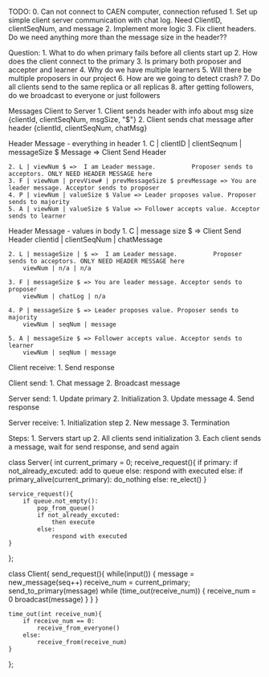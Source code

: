 TODO:
    0. Can not connect to CAEN computer, connection refused
    1. Set up simple client server communication with chat log. Need ClientID, clientSeqNum, and message
    2. Implement more logic
    3. Fix client headers. Do we need anything more than the message size in the header??

Question:
	1. What to do when primary fails before all clients start up
	2. How does the client connect to the primary
	3. Is primary both proposer and accepter and learner
	4. Why do we have multiple learners
	5. Will there be multiple proposers in our project
	6. How are we going to detect crash?
	7. Do all clients send to the same replica or all replicas
	8. after getting followers, do we broadcast to everyone or just followers

Messages
    Client to Server
    1. Client sends header with info about msg size {clientId, clientSeqNum, msgSize, "$"}
    2. Client sends chat message after header {clientId, clientSeqNum, chatMsg}


Header Message - everything in header
    1. C | clientID | clientSeqnum | messageSize $ Message =>      Client Send Header
   
    2. L | viewNum $ =>  I am Leader message.          Proposer sends to acceptors. ONLY NEED HEADER MESSAGE here
    3. F | viewNum | prevView# | prevMessageSize $ prevMessage => You are leader message. Acceptor sends to proposer
    4. P | viewNum | valueSize $ Value => Leader proposes value. Proposer sends to majority
    5. A | viewNum | valueSize $ Value => Follower accepts value. Acceptor sends to learner

Header Message - values in body
    1. C |  message size $   =>      Client Send Header
        clientid | clientSeqNum | chatMessage
   
    2. L | messageSize | $ =>  I am Leader message.          Proposer sends to acceptors. ONLY NEED HEADER MESSAGE here
        viewNum | n/a | n/a

    3. F | messageSize $ => You are leader message. Acceptor sends to proposer
        viewNum | chatLog | n/a

    4. P | messageSize $ => Leader proposes value. Proposer sends to majority
        viewNum | seqNum | message
        
    5. A | messageSize $ => Follower accepts value. Acceptor sends to learner
        viewNum | seqNum | message

Client receive:
	1. Send response

Client send:
    1. Chat message
    2. Broadcast message

Server send:
	1. Update primary
	2. Initialization
	3. Update message
	4. Send response

Server receive:
    1. Initialization step
    2. New message
    3. Termination


Steps:
	1. Servers start up
	2. All clients send initialization
	3. Each client sends a message, wait for send response, and send again

class Server{
	int current_primary = 0;
	receive_request(){
		if primary:
			if not_already_excuted:
				add to queue
			else:
				respond with executed
		else:
			if primary_alive(current_primary):
				do_nothing
			else:
				re_elect()
	}

	service_request(){
		if queue.not_empty():
			pop_from_queue()
			if not_already_excuted:
				then execute
			else:
				respond with executed
	}
};

class Client{
	send_request(){
		while(input()) {
			message = new_message(seq++)
			receive_num = current_primary;
			send_to_primary(message)
			while (time_out(receive_num)) {
				receive_num = 0
				broadcast(message)
			}
		}
	}

	time_out(int receive_num){
		if receive_num == 0:
			receive_from_everyone()
		else:
			receive_from(receive_num)
	}
};
